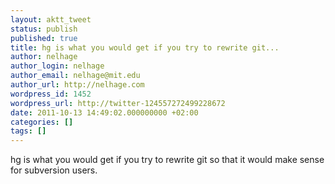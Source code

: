 ```yaml
---
layout: aktt_tweet
status: publish
published: true
title: hg is what you would get if you try to rewrite git...
author: nelhage
author_login: nelhage
author_email: nelhage@mit.edu
author_url: http://nelhage.com
wordpress_id: 1452
wordpress_url: http://twitter-124557272499228672
date: 2011-10-13 14:49:02.000000000 +02:00
categories: []
tags: []
---
```

hg is what you would get if you try to rewrite git so that it would make sense for subversion users.
